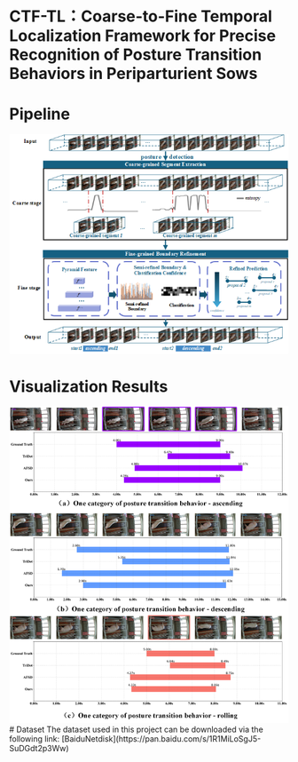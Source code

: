 # CTF-TL：Coarse-to-Fine Temporal Localization Framework for Precise  Recognition of Posture Transition Behaviors in Periparturient Sows
# Pipeline
![](https://github.com/ChenZikang66/CTF-TL/blob/main/pipeline.png)
# Visualization Results
<img src="https://github.com/ChenZikang66/CTF-TL/blob/main/visualization%20results.png" width="720px">
# Dataset
The dataset used in this project can be downloaded via the following link: [BaiduNetdisk](https://pan.baidu.com/s/1R1MiLoSgJ5-SuDGdt2p3Ww)
